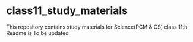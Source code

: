 # class11_study_materials
This repository contains study materials for Science(PCM & CS) class 11th
<br>
Readme is To be updated
